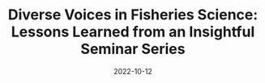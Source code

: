 ---
title: "Diverse Voices in Fisheries Science: Lessons Learned from an Insightful Seminar Series"
collection: publications
category: manuscripts
#permalink: #/publication/2022-10-12-paper-title-number-1
excerpt: #sentence summary
date: 2022-10-12
venue: 'Fisheries'
slidesurl: #slides link
paperurl: 'http://emilynazario.github.io/files/dale_2022.pdf'
citation: 'Dale, Katherine E., Goetz, Laura C., Kobayashi, Katie M., Lane, Molly R., Nazario, Emily C. (2022). &quot;Diverse Voices in Fisheries Science: Lessons Learned from an Insightful Seminar Series.&quot; <i>Fisheries</i>. 47(6), 241-244.'
---